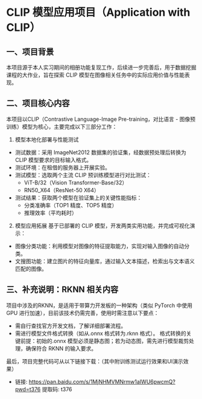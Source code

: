# CLIP 模型应用项目（Application with CLIP）

## 一、项目背景
本项目源于本人实习期间的相册功能复现工作，后续进一步完善后，用于数据挖掘课程的大作业，旨在探索 CLIP 模型在图像相关任务中的实际应用价值与性能表现。

## 二、项目核心内容
本项目以CLIP（Contrastive Language-Image Pre-training，对比语言 - 图像预训练）模型为核心，主要完成以下三部分工作：
1. 模型本地化部署与性能测试
- 测试数据：采用 ImageNet2012 数据集的验证集，经数据预处理后转换为 CLIP 模型要求的目标输入格式。
- 测试环境：在租借的服务器上开展实验。
- 测试模型：选取两个主流 CLIP 预训练模型进行对比测试：
  - ViT-B/32（Vision Transformer-Base/32）
  - RN50_X64（ResNet-50 X64）
- 测试结果：获取两个模型在验证集上的关键性能指标：
  - 分类准确率（TOP1 精度、TOP5 精度）
  - 推理效率（平均耗时）
2. 模型应用拓展
基于已部署的 CLIP 模型，开发两类实用功能，并完成可视化演示：
- 图像分类功能：利用模型对图像的特征提取能力，实现对输入图像的自动分类。
- 文搜图功能：建立图片的特征向量库，通过输入文本描述，检索出与文本语义匹配的图像。
## 三、补充说明：RKNN 相关内容
项目中涉及的RKNN，是适用于带算力开发板的一种架构（类似 PyTorch 中使用 GPU 进行加速），目前该技术仍需完善，使用时需注意以下要点：
- 需自行查找官方开发文档，了解详细部署流程。
- 需进行模型文件格式转换（如从.onnx 格式转为.rknn 格式）。
格式转换的关键前提：初始的.onnx 模型必须是静态图；若为动态图，需先进行模型裁剪处理，确保符合 RKNN 的输入要求。

最后，项目完整代码可从以下链接下载：（其中附训练测试运行效果和UI演示效果）
- 链接: https://pan.baidu.com/s/1MjNHMVMNrmw1aIWU6pwcmQ?pwd=t376 提取码: t376
